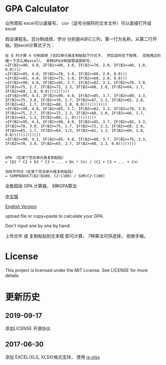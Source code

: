 # GPA Calculator

众所周知 excel可以直接写， csv（逗号分隔符的文本文件）可以直接打开成excel

假设课程名、百分制成绩、学分 分别是A\B\C三列，第一行为名称，从第二行开始，则excel计算式子为：
```
在 D 列计算 4 分制成绩 (在D2单元格复制粘贴下行式子， 然后鼠标往下拖拽， 没拖拽过的搜一下怎么用excel）。 多种GPA分制按需选择即可。
=IF(B2>=90, 4.0, IF(B2>=80, 3.0, IF(B2>=70, 2.0, IF(B2>=60, 1.0, 0.0))))
=IF(B2>=85, 4.0, IF(B2>=70, 3.0, IF(B2>=60, 2.0, 0.0)))
=IF(B2>=85, 4.0, IF(B2>=75, 3.0, IF(B2>=60, 2.0, 0.0)))
=IF(B2>=90, 4.0, IF(B2>=85, 3.7, IF(B2>=82, 3.3, IF(B2>=78, 3.0, IF(B2>=75, 2.7, IF(B2>=72, 2.3, IF(B2>=68, 2.0, IF(B2>=64, 1.7, IF(B2>=60, 1.0, 0.0))))))))))
=IF(B2>=95, 4.3, IF(B2>=90, 4.0, IF(B2>=85, 3.7, IF(B2>=80, 3.3, IF(B2>=75, 3.0, IF(B2>=70, 2.7, IF(B2>=67, 2.3, IF(B2>=65, 2.0, IF(B2>=62, 1.7, IF(B2>=60, 1.0, 0.0)))))))))))
=IF(B2>=90, 4.0, IF(B2>=85, 3.7, IF(B2>=82, 3.3, IF(B2>=78, 3.0, IF(B2>=75, 2.7, IF(B2>=72, 2.3, IF(B2>=68, 2.0, IF(B2>=66, 1.7, IF(B2>=64, 1.3, IF(B2>=60, 1, 0))))))))))
=IF(B2>=95, 4.3, IF(B2>=90, 4.0, IF(B2>=85, 3.7, IF(B2>=82, 3.3, IF(B2>=78, 3.0, IF(B2>=75, 2.7, IF(B2>=72, 2.3, IF(B2>=68, 2.0, IF(B2>=65, 1.7, IF(B2>=64, 1.5, IF(B2>=61, 1.3, IF(B2>=60, 1.0, 0.0)))))))))))))
=IF(B2>=90, 4.3, IF(B2>=85, 4.0, IF(B2>=80, 3.7, IF(B2>=75, 3.3, IF(B2>=70, 3.0, IF(B2>=65, 2.7, IF(B2>=60, 2.3, 0.0))))))))


GPA （在某个空白单元格复制粘贴）
= (D2 * C2 + D3 * C3 + ... + Dn * Cn) / (C2 + C3 + ... + Cn)

加权平均分（在某个空白单元格复制粘贴）
= SUMPRODUCT(B2:B100, C2:C100) / SUM(C2:C100)
```

全能超级 GPA 计算器， 8种GPA算法

[中文版](http://sndnyang.github.io/gpa_calculator.html)

[English Version](http://sndnyang.github.io/gpa_calculator_en.html)

upload file or copy+paste to calculate your GPA. 

Don't input one by one by hand.

上传文件 或 复制粘贴到文本框 即可计算， 7种算法可供选择， 拒绝手输。

# License

This project is licensed under the MIT License. See LICENSE for more details

# 更新历史

## 2019-09-17

添加LICENSE 开源协议

## 2017-06-30

添加 EXCEL(XLS, XLSX)格式支持， 使用 [js-xlsx](https://github.com/SheetJS/js-xlsx)


